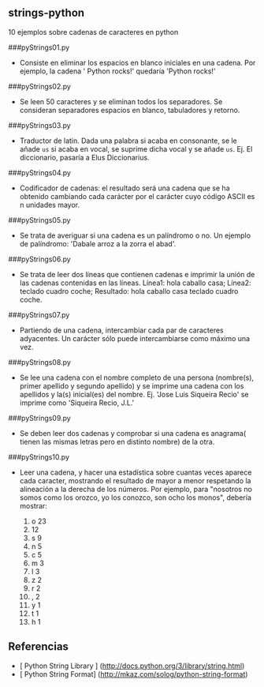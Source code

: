 strings-python
--------------

10 ejemplos sobre cadenas de caracteres en python


###pyStrings01.py

* Consiste en eliminar los espacios en blanco iniciales en una cadena. Por ejemplo, la cadena '   Python rocks!' quedaría 'Python rocks!'

###pyStrings02.py

* Se leen 50 caracteres y se eliminan todos los separadores. Se consideran separadores espacios en blanco, tabuladores y retorno.

###pyStrings03.py
* Traductor de latin. Dada una palabra si acaba en consonante, se le añade `us` si acaba en vocal, se suprime dicha vocal y se añade `us`.
  Ej. El diccionario, pasaría a Elus Diccionarius.

###pyStrings04.py
* Codificador de cadenas: el resultado será una cadena que se ha obtenido cambiando cada carácter por el carácter cuyo código ASCII es n unidades mayor.

###pyStrings05.py
* Se trata de averiguar si una cadena es un palíndromo o no. Un ejemplo de palíndromo: 'Dabale arroz a la zorra el abad'.

###pyStrings06.py
* Se trata de leer dos líneas que contienen cadenas e imprimir la unión de las cadenas contenidas en las líneas. Línea1: hola caballo casa; Línea2: teclado cuadro coche; Resultado: hola caballo casa teclado cuadro coche.

###pyStrings07.py
* Partiendo de una cadena, intercambiar cada par de caracteres adyacentes. Un carácter sólo puede intercambiarse como máximo una vez.

###pyStrings08.py
* Se lee una cadena con el nombre completo de una persona (nombre(s), primer apellido y segundo apellido)  y se imprime una cadena con los apellidos y la(s) inicial(es) del nombre. Ej. 'Jose Luis Siqueira Recio' se imprime como 'Siqueira Recio, J.L.'

###pyStrings09.py
* Se deben leer dos cadenas y comprobar si una cadena es anagrama( tienen las mismas letras pero en distinto nombre) de la otra.

###pyStrings10.py
* Leer una cadena, y hacer una estadística sobre cuantas veces aparece cada caracter, mostrando el resultado de mayor a menor respetando la alineación a la derecha de los números. Por ejemplo, para "nosotros no somos como los orozco, yo los conozco, son ocho los monos", debería mostrar:

   1. o 23
   2.   12
   3. s  9
   4. n  5
   5. c  5
   6. m  3
   7. l  3
   8. z  2
   9. r  2
   10. ,  2
   11. y  1
   12. t  1
   13. h  1

Referencias
-----------
* [ Python String Library ] (http://docs.python.org/3/library/string.html)
* [ Python String Format] (http://mkaz.com/solog/python-string-format)
